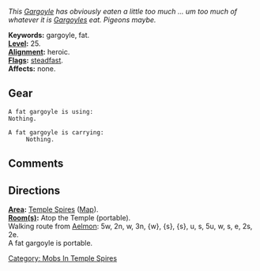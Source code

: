 *This [Gargoyle](Gargoyles "wikilink") has obviously eaten a little too
much ... um too much of whatever it is [Gargoyles](Gargoyles "wikilink")
eat. Pigeons maybe.*

**Keywords:** gargoyle, fat.  
**[Level](Level "wikilink"):** 25.  
**[Alignment](Alignment "wikilink"):** heroic.  
**[Flags](:Category:_Mob_Types "wikilink"):**
[steadfast](Sentinel_Mobs "wikilink").  
**Affects:** none.  

## Gear

`A fat gargoyle is using:`  
`Nothing.`

`A fat gargoyle is carrying:`  
`     Nothing.`

## Comments

## Directions

**[Area](:Category:_Areas "wikilink"):** [Temple
Spires](:Category:_Temple_Spires "wikilink")
([Map](Temple_Spires_Map "wikilink")).  
**[Room(s)](:Category:_Rooms "wikilink"):** Atop the Temple
(portable).  
Walking route from [Aelmon](Aelmon "wikilink"): 5w, 2n, w, 3n, {w}, {s},
{s}, u, s, 5u, w, s, e, 2s, 2e.  
A fat gargoyle is portable.  

[Category: Mobs In Temple
Spires](Category:_Mobs_In_Temple_Spires "wikilink")
